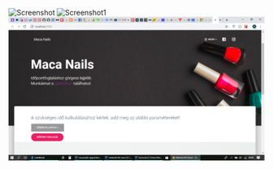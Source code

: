 ![Screenshot](https://raw.github.com//SzajlerIndira/material-kit-react/Development/src/assets/img/screenshot1.png)
![Screenshot1](src/assets/img/screenshot1.png?raw=true "Screenshot1")
![Screenshot](screenshot1.png)
